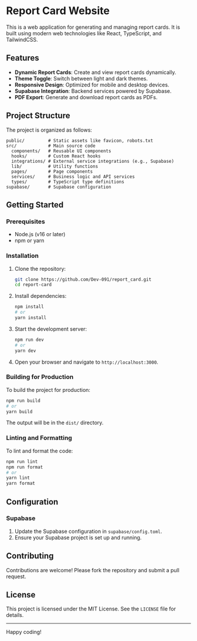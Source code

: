 # Report Card Website

This is a web application for generating and managing report cards. It is built using modern web technologies like React, TypeScript, and TailwindCSS.

## Features

- **Dynamic Report Cards**: Create and view report cards dynamically.
- **Theme Toggle**: Switch between light and dark themes.
- **Responsive Design**: Optimized for mobile and desktop devices.
- **Supabase Integration**: Backend services powered by Supabase.
- **PDF Export**: Generate and download report cards as PDFs.

## Project Structure

The project is organized as follows:

```
public/         # Static assets like favicon, robots.txt
src/            # Main source code
  components/   # Reusable UI components
  hooks/        # Custom React hooks
  integrations/ # External service integrations (e.g., Supabase)
  lib/          # Utility functions
  pages/        # Page components
  services/     # Business logic and API services
  types/        # TypeScript type definitions
supabase/       # Supabase configuration
```

## Getting Started

### Prerequisites

- Node.js (v16 or later)
- npm or yarn

### Installation

1. Clone the repository:
   ```bash
   git clone https://github.com/Dev-091/report_card.git
   cd report-card
   ```

2. Install dependencies:
   ```bash
   npm install
   # or
   yarn install
   ```

3. Start the development server:
   ```bash
   npm run dev
   # or
   yarn dev
   ```

4. Open your browser and navigate to `http://localhost:3000`.

### Building for Production

To build the project for production:
```bash
npm run build
# or
yarn build
```

The output will be in the `dist/` directory.

### Linting and Formatting

To lint and format the code:
```bash
npm run lint
npm run format
# or
yarn lint
yarn format
```

## Configuration

### Supabase

1. Update the Supabase configuration in `supabase/config.toml`.
2. Ensure your Supabase project is set up and running.

## Contributing

Contributions are welcome! Please fork the repository and submit a pull request.

## License

This project is licensed under the MIT License. See the `LICENSE` file for details.

---

Happy coding!
